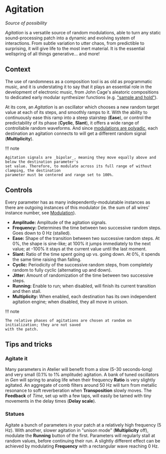 # Agitation

_Source of possibility_

_Agitation_ is a versatile source of random modulations, able to turn any static sound-processing
patch into a dynamic and evolving system of interactions. From subtle variation to utter chaos, from
predictible to surprising, it will give life to the most inert material. It is the essential
wellspring of all things generative... and more!

## Context

The use of randomness as a composition tool is as old as programmatic music, and it is understating
it to say that it plays an essential role in the development of electronic music, from John Cage's
aleatoric compositions to dedicated early modular synthesizer functions (e.g. ["sample and
hold"](https://en.wikipedia.org/wiki/Sample_and_hold)).

At its core, an _Agitation_ is an oscillator which chooses a new random target value at each of its
steps, and smoothly ramps to it. With the ability to continuously ease this ramp into a steep
stairstep (**Ease**), or control the predictability of its phase (**Cyclic**, **Slant**), it offers
a wide range of controllable random waveforms. And since [modulations are
polyadic](../atelier/modulation.md), each destination an agitation connects to will get a different
random signal (**Multiplicity**).

!!! note

    Agitation signals are _bipolar_, meaning they move equally above and below the destination parameter's
    set value. Therefore, to modulate across its full range of without clamping, the destination
    parameter must be centered and range set to 100%.

## Controls

Every parameter has as many independently-modulatable instances as there are outgoing instances of
this modulator (ie. the sum of all wires' instance number, see
[Modulation](../atelier/modulation.md)).

- **Amplitude:** Amplitude of the agitation signals.
- **Frequency:** Determines the time between two successive random steps. Goes down to 0 Hz
  (stalled).
- **Ease:** Shape of the transition between two successive random steps. At 0%, the shape is
  sine-like; at 100% it jumps immediately to the next value; at -100% it stays at the current value
  until the last moment.
- **Slant:** Ratio of the time spent going up vs. going down. At 0%, it spends the same time raising
  than falling.
- **Cyclic:** Periodicity of the successive random steps, from completely random to fully cyclic
  (alternating up and down).
- **Jitter:** Amount of randomization of the time between two successive steps.
- **Running:** Enable to run; when disabled, will finish its current transition and then stall.
- **Multiplicity:** When enabled, each destination has its own independent agitation engine; when
  disabled, they all move in unison.

!!! note

    The relative phases of agitations are chosen at random on initialization; they are not saved
    with the patch.

## Tips and tricks

### Agitate it

Many parameters in Atelier will benefit from a slow (5-30 seconds-long) and very small (0.1% to 1%
amplitude) agitation. A bank of tuned oscillators in _Gen_ will spring to analog life when their
frequency **Ratio** is very slightly agitated. An aggregate of comb filters around 50 Hz will turn
from metallic resonance to soft reverberation when **Transposition** slowly moves. The **Feedback**
of _Time_, set up with a few taps, will easily be tamed with tiny movements in the delay times
(**Delay scale**).

### Statues

Agitate a bunch of parameters in your patch at a relatively high frequency (5 Hz). With another,
slower agitation in "unison mode" (**Multiplicity** off), modulate the **Running** button of the
first. Parameters will regularly stall at random values, before continuing their run. A slightly
different effect can be achieved by modulating **Frequency** with a rectangular wave reaching 0 Hz.
